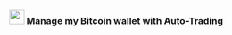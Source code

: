 <h3><img src="https://github.com/Tarikul-Islam-Anik/Animated-Fluent-Emojis/blob/master/Emojis/People%20with%20professions/Astronaut%20Light%20Skin%20Tone.png" width="27" height="27"/>  Manage my Bitcoin wallet with Auto-Trading
</h3>
